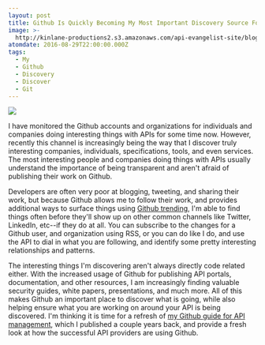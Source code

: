 ```yaml
---
layout: post
title: Github Is Quickly Becoming My Most Important Discovery Source For API Space
image: >-
  http://kinlane-productions2.s3.amazonaws.com/api-evangelist-site/blog/Trending_repositories_on_GitHub_today.png
atomdate: 2016-08-29T22:00:00.000Z
tags:
  - My
  - Github
  - Discovery
  - Discover
  - Git
---
```

[![](http://kinlane-productions2.s3.amazonaws.com/api-evangelist-site/blog/Trending_repositories_on_GitHub_today.png)](https://github.com/trending)

I have monitored the Github accounts and organizations for individuals and companies doing interesting things with APIs for some time now. However, recently this channel is increasingly being the way that I discover truly interesting companies, individuals, specifications, tools, and even services. The most interesting people and companies doing things with APIs usually understand the importance of being transparent and aren't afraid of publishing their work on Github.

Developers are often very poor at blogging, tweeting, and sharing their work, but because Github allows me to follow their work, and provides additional ways to surface things using [Github trending](https://github.com/trending), I'm able to find things often before they'll show up on other common channels like Twitter, LinkedIn, etc--if they do at all. You can subscribe to the changes for a Github user, and organization using RSS, or you can do like I do, and use the API to dial in what you are following, and identify some pretty interesting relationships and patterns.

The interesting things I'm discovering aren't always directly code related either. With the increased usage of Github for publishing API portals, documentation, and other resources, I am increasingly finding valuable security guides, white papers, presentations, and much more. All of this makes Github an important place to discover what is going, while also helping ensure what you are working on around your API is being discovered. I'm thinking it is time for a refresh of [my Github guide for API management](http://apievangelist.com/2013/06/08/api-management-using-github/), which I published a couple years back, and provide a fresh look at how the successful API providers are using Github.